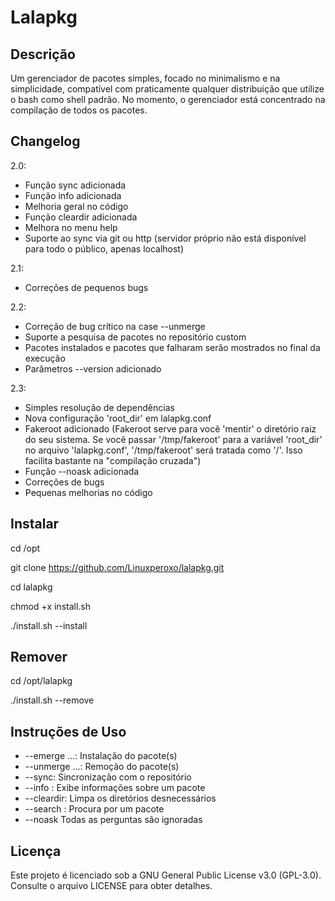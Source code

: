 # Lalapkg

## Descrição

Um gerenciador de pacotes simples, focado no minimalismo e na simplicidade, compatível com praticamente qualquer distribuição que utilize o bash como shell padrão. No momento, o gerenciador está concentrado na compilação de todos os pacotes.

## Changelog

2.0:
- Função sync adicionada
- Função info adicionada
- Melhoria geral no código 
- Função cleardir adicionada
- Melhora no menu help
- Suporte ao sync via git ou http (servidor próprio não está disponível para todo o público, apenas localhost)

2.1:
- Correções de pequenos bugs

2.2:
- Correção de bug crítico na case --unmerge
- Suporte a pesquisa de pacotes no repositório custom
- Pacotes instalados e pacotes que falharam serão mostrados no final da execução
- Parâmetros --version adicionado

2.3:
- Simples resolução de dependências
- Nova configuração 'root_dir' em lalapkg.conf
- Fakeroot adicionado (Fakeroot serve para você 'mentir' o
  diretório raiz do seu sistema. Se você passar '/tmp/fakeroot'
  para a variável 'root_dir' no arquivo 'lalapkg.conf', '/tmp/fakeroot'
  será tratada como '/'. Isso facilita bastante na "compilação cruzada")
- Função --noask adicionada
- Correções de bugs
- Pequenas melhorias no código

## Instalar

cd /opt

git clone https://github.com/Linuxperoxo/lalapkg.git

cd lalapkg

chmod +x install.sh

./install.sh --install

## Remover

cd /opt/lalapkg

./install.sh --remove

## Instruções de Uso

- --emerge <pacote1> <pacote2> ...: Instalação do pacote(s)
- --unmerge <pacote1> <pacote2> ...: Remoção do pacote(s)
- --sync: Sincronização com o repositório
- --info <pacote>: Exibe informações sobre um pacote
- --cleardir: Limpa os diretórios desnecessários
- --search <pacote>: Procura por um pacote
- --noask Todas as perguntas são ignoradas

## Licença

Este projeto é licenciado sob a GNU General Public License v3.0 (GPL-3.0). Consulte o arquivo LICENSE para obter detalhes.
